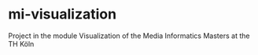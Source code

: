 # mi-visualization
Project in the module Visualization of the Media Informatics Masters at the TH Köln
